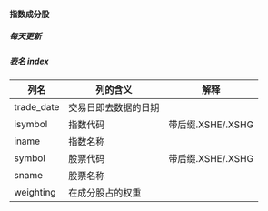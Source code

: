 #### 指数成分股
##### 每天更新
##### 表名 index
列名  | 列的含义 | 解释 
---|---|---
trade_date| 交易日即去数据的日期|
isymbol| 指数代码|带后缀.XSHE/.XSHG
iname| 指数名称
symbol|股票代码|带后缀.XSHE/.XSHG
sname|股票名称
weighting|在成分股占的权重